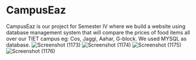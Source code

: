 # CampusEaz
CampusEaz is our project for Semester IV where we build a website using database management system that will compare the prices of food items all over our TIET campus eg: Cos, Jaggi, Aahar, G-block. We used MYSQL as database.
![Screenshot (1173)](https://user-images.githubusercontent.com/83899659/176666668-df561a99-7c84-42e0-925c-32e4e717dc3e.png)
![Screenshot (1174)](https://user-images.githubusercontent.com/83899659/176666986-70d98cf4-52e1-48e3-b204-e9fc00f4ea0d.png)
![Screenshot (1175)](https://user-images.githubusercontent.com/83899659/176667117-2c2642b8-2ae4-4c9e-a4d3-089621aaceaa.png)
![Screenshot (1176)](https://user-images.githubusercontent.com/83899659/176667237-ea117f6c-bd3b-4f5b-983c-c0c47084cbc7.png)
